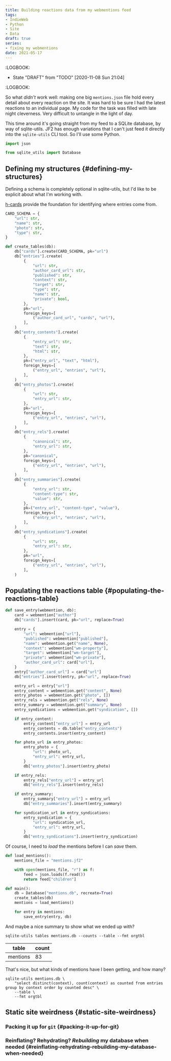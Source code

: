 ```yaml
---
title: Building reactions data from my webmentions feed
tags:
- IndieWeb
- Python
- Site
- Data
draft: true
series:
- fixing my webmentions
date: 2021-05-17
---
```

:LOGBOOK:

-   State "DRAFT"      from "TODO"       <span class="timestamp-wrapper"><span class="timestamp">[2020-11-08 Sun 21:04]</span></span>

:LOGBOOK:

So what _didn't_ work well: making one big `mentions.json` file hold every detail about every reaction on the site.
It was hard to be sure I had the latest reactions to an individual page.
My code for the task was filled with late night cleverness.
Very difficult to untangle in the light of day.

This time around it's going straight from my feed to a SQLite database, by way of sqlite-utils.
JF2 has enough variations that I can't just feed it directly into the `sqlite-utils` CLI tool.
So I'll use some Python.

<a id="code-snippet--wm-define-imports"></a>
```python
import json

from sqlite_utils import Database
```


## Defining my structures {#defining-my-structures}

Defining a schema is completely optional in sqlite-utils, but I'd like to be explicit about what I'm working with.

[h-cards](/post/2020/04/indieweb-h-cards/) provide the foundation for identifying where entries come from.

<a id="code-snippet--wm-schema-entries"></a>
```python
CARD_SCHEMA = {
    "url": str,
    "name": str,
    "photo": str,
    "type": str,
}
```

<a id="code-snippet--wm-create-tables"></a>
```python
def create_tables(db):
    db["cards"].create(CARD_SCHEMA, pk="url")
    db["entries"].create(
        {
            "url": str,
            "author_card_url": str,
            "published": str,
            "context": str,
            "target": str,
            "type": str,
            "name": str,
            "private": bool,
        },
        pk="url",
        foreign_keys=[
            ("author_card_url", "cards", "url"),
        ],
    )
    db["entry_contents"].create(
        {
            "entry_url": str,
            "text": str,
            "html": str,
        },
        pk=("entry_url", "text", "html"),
        foreign_keys=[
            ("entry_url", "entries", "url"),
        ],
    )
    db["entry_photos"].create(
        {
            "url": str,
            "entry_url": str,
        },
        pk="url",
        foreign_keys=[
            ("entry_url", "entries", "url"),
        ],
    )
    db["entry_rels"].create(
        {
            "canonical": str,
            "entry_url": str,
        },
        pk="canonical",
        foreign_keys=[
            ("entry_url", "entries", "url"),
        ],
    )
    db["entry_summaries"].create(
        {
            "entry_url": str,
            "content-type": str,
            "value": str,
        },
        pk=("entry_url", "content-type", "value"),
        foreign_keys=[
            ("entry_url", "entries", "url"),
        ],
    )
    db["entry_syndications"].create(
        {
            "url": str,
            "entry_url": str,
        },
        pk="url",
        foreign_keys=[
            ("entry_url", "entries", "url"),
        ],
    )
```


## Populating the reactions table {#populating-the-reactions-table}

<a id="code-snippet--wm-save-entry"></a>
```python
def save_entry(webmention, db):
    card = webmention["author"]
    db["cards"].insert(card, pk="url", replace=True)

    entry = {
        "url": webmention["url"],
        "published": webmention["published"],
        "name": webmention.get("name", None),
        "context": webmention["wm-property"],
        "target": webmention["wm-target"],
        "private": webmention["wm-private"],
        "author_card_url": card["url"],
    }
    entry["author_card_url"] = card["url"]
    db["entries"].insert(entry, pk="url", replace=True)

    entry_url = entry["url"]
    entry_content = webmention.get("content", None)
    entry_photos = webmention.get("photo", [])
    entry_rels = webmention.get("rels", None)
    entry_summary = webmention.get("summary", None)
    entry_syndications = webmention.get("syndication", [])

    if entry_content:
        entry_content["entry_url"] = entry_url
        entry_contents = db.table("entry_contents")
        entry_contents.insert(entry_content)

    for photo_url in entry_photos:
        entry_photo = {
            "url": photo_url,
            "entry_url": entry_url,
        }
        db["entry_photos"].insert(entry_photo)

    if entry_rels:
        entry_rels["entry_url"] = entry_url
        db["entry_rels"].insert(entry_rels)

    if entry_summary:
        entry_summary["entry_url"] = entry_url
        db["entry_summaries"].insert(entry_summary)

    for syndication_url in entry_syndications:
        entry_syndication = {
            "url": syndication_url,
            "entry_url": entry_url,
        }
        db["entry_syndications"].insert(entry_syndication)
```

Of course, I need to _load_ the mentions before I can _save_ them.

<a id="code-snippet--wm-load-mentions"></a>
```python
def load_mentions():
    mentions_file = "mentions.jf2"

    with open(mentions_file, "r") as f:
        feed = json.loads(f.read())
        return feed["children"]
```

<a id="code-snippet--wm-define-main"></a>
```python
def main():
    db = Database("mentions.db", recreate=True)
    create_tables(db)
    mentions = load_mentions()

    for entry in mentions:
        save_entry(entry, db)
```

And maybe a nice summary to show what we ended up with?

```shell
sqlite-utils tables mentions.db --counts --table --fmt orgtbl
```

| table    | count |
|----------|-------|
| mentions | 83    |

That's nice, but what kinds of mentions have I been getting, and how many?

```shell
sqlite-utils mentions.db \
    "select distinct(context), count(context) as counted from entries group by context order by counted desc" \
    --table \
    --fmt orgtbl
```


## Static site weirdness {#static-site-weirdness}


### Packing it up for `git` {#packing-it-up-for-git}


### Reinflating? Rehydrating? _Rebuilding_ my database when needed {#reinflating-rehydrating-rebuilding-my-database-when-needed}